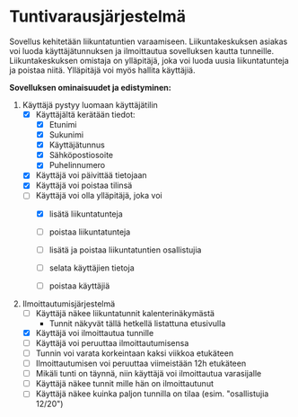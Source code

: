 # Tuntivarausjärjestelmä

Sovellus kehitetään liikuntatuntien varaamiseen. Liikuntakeskuksen asiakas voi luoda käyttäjätunnuksen ja ilmoittautua sovelluksen kautta tunneille. Liikuntakeskuksen omistaja on ylläpitäjä, joka voi luoda uusia liikuntatunteja ja poistaa niitä. Ylläpitäjä voi myös hallita käyttäjiä.


<b>Sovelluksen ominaisuudet ja edistyminen:</b>


1. Käyttäjä pystyy luomaan käyttäjätilin
   - [x] Käyttäjältä kerätään tiedot:
     - [x] Etunimi
     - [x] Sukunimi
     - [x] Käyttäjätunnus
     - [x] Sähköpostiosoite
     - [x] Puhelinnumero
   - [x] Käyttäjä voi päivittää tietojaan
   - [x] Käyttäjä voi poistaa tilinsä
   - [ ] Käyttäjä voi olla ylläpitäjä, joka voi
     - [x] lisätä liikuntatunteja
     - [ ] poistaa liikuntatunteja
     - [ ] lisätä ja poistaa liikuntatuntien osallistujia
     - [ ] selata käyttäjien tietoja
     - [ ] poistaa käyttäjiä


2. Ilmoittautumisjärjestelmä
   - [ ] Käyttäjä näkee liikuntatunnit kalenterinäkymästä 
     - Tunnit näkyvät tällä hetkellä listattuna etusivulla
   - [x] Käyttäjä voi ilmoittautua tunnille
   - [ ] Käyttäjä voi peruuttaa ilmoittautumisensa
   - [ ] Tunnin voi varata korkeintaan kaksi viikkoa etukäteen
   - [ ] Ilmoittautumisen voi peruuttaa viimeistään 12h etukäteen
   - [ ] Mikäli tunti on täynnä, niin käyttäjä voi ilmoittautua varasijalle
   - [ ] Käyttäjä näkee tunnit mille hän on ilmoittautunut
   - [ ] Käyttäjä näkee kuinka paljon tunnilla on tilaa (esim. "osallistujia 12/20")
